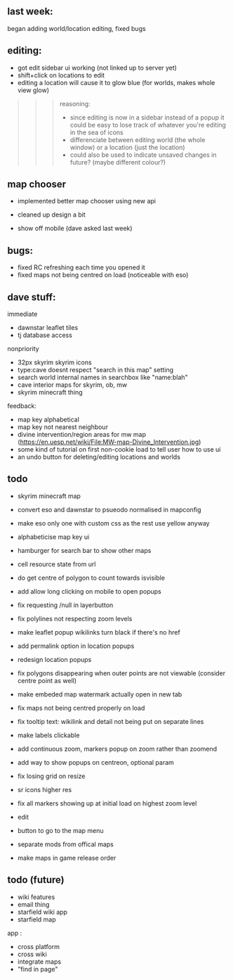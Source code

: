 

## last week:

began adding world/location editing, fixed bugs

## editing:
- got edit sidebar ui working (not linked up to server yet)
- shift+click on locations to edit
- editing a location will cause it to glow blue (for worlds, makes whole view glow)
>>> reasoning:
>>> - since editing is now in a sidebar instead of a popup it could be easy to lose track of whatever you're editing in the sea of icons
>>> - differenciate between editing world (the whole window) or a location (just the location)
>>> - could also be used to indicate unsaved changes in future? (maybe different colour?)

## map chooser
- implemented better map chooser using new api
- cleaned up design a bit


- show off mobile (dave asked last week)
## bugs:
- fixed RC refreshing each time you opened it
- fixed maps not being centred on load (noticeable with eso)

## dave stuff:

immediate

- dawnstar leaflet tiles
- tj database access

nonpriority

- 32px skyrim skyrim icons
- type:cave doesnt respect "search in this map" setting
- search world internal names in searchbox like "name:blah"
- cave interior maps for skyrim, ob, mw
- skyrim minecraft thing




feedback:
- map key alphabetical
- map key not nearest neighbour
- divine intervention/region areas for mw map (https://en.uesp.net/wiki/File:MW-map-Divine_Intervention.jpg)
- some kind of tutorial on first non-cookie load to tell user how to use ui
- an undo button for deleting/editing locations and worlds

## todo

- skyrim minecraft map
- convert eso and dawnstar to psueodo normalised in mapconfig



- make eso only one with custom css as the rest use yellow anyway



- alphabeticise map key ui
- hamburger for search bar to show other maps

- cell resource state from url
- do get centre of polygon to count towards isvisible
- add allow long clicking on mobile to open popups
- fix requesting /null in layerbutton
- fix polylines not respecting zoom levels
- make leaflet popup wikilinks turn black if there's no href
- add permalink option in location popups
- redesign location popups
- fix polygons disappearing when outer points are not viewable (consider centre point as well)
- make embeded map watermark actually open in new tab
- fix maps not being centred properly on load
- fix tooltip text: wikilink and detail not being put on separate lines
- make labels clickable
- add continuous zoom, markers popup on zoom rather than zoomend
- add way to show popups on centreon, optional param
- fix losing grid on resize
- sr icons higher res
- fix all markers showing up at initial load on highest zoom level
- edit
- button to go to the map menu
- separate mods from offical maps
- make maps in game release order

## todo (future)
- wiki features
- email thing
- starfield wiki app
- starfield map

app :
- cross platform
- cross wiki
- integrate maps
- "find in page"